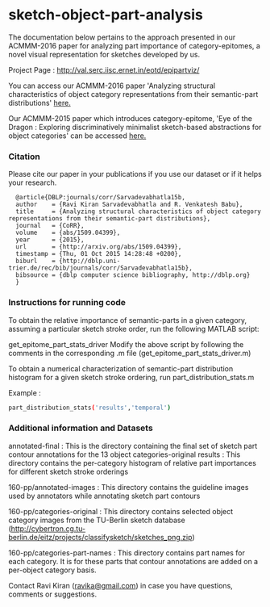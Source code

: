 # sketch-object-part-analysis

The documentation below pertains to the approach presented in our ACMMM-2016 paper for analyzing part importance of category-epitomes, 
a novel visual representation for sketches developed by us. 

Project Page : http://val.serc.iisc.ernet.in/eotd/epipartviz/

You can access our ACMMM-2016 paper 'Analyzing structural characteristics of object category representations from their semantic-part distributions' [here.](https://arxiv.org/abs/1509.04399)

Our ACMMM-2015 paper which introduces category-epitome, 'Eye of the Dragon : Exploring discriminatively minimalist sketch-based abstractions for object categories' can be accessed [here.](http://val.serc.iisc.ernet.in/eotd-preprint.pdf)

### Citation

Please cite our paper in your publications if you use our dataset or if it helps your research.
		
      @article{DBLP:journals/corr/Sarvadevabhatla15b,
      author    = {Ravi Kiran Sarvadevabhatla and R. Venkatesh Babu},
      title     = {Analyzing structural characteristics of object category representations from their semantic-part distributions},
      journal   = {CoRR},
      volume    = {abs/1509.04399},
      year      = {2015},
      url       = {http://arxiv.org/abs/1509.04399},
      timestamp = {Thu, 01 Oct 2015 14:28:48 +0200},
      biburl    = {http://dblp.uni-trier.de/rec/bib/journals/corr/Sarvadevabhatla15b},
      bibsource = {dblp computer science bibliography, http://dblp.org}
      }

### Instructions for running code 

To obtain the relative importance of semantic-parts in a given category, assuming a particular sketch stroke order, run the following MATLAB script: 

get_epitome_part_stats_driver
Modify the above script by following the comments in the corresponding .m file (get_epitome_part_stats_driver.m)

To obtain a numerical characterization of semantic-part distribution histogram for a given sketch stroke ordering, run  part_distribution_stats.m

Example :
```bash
part_distribution_stats('results','temporal')
```
### Additional information and Datasets 

annotated-final : This is the directory containing the final set of sketch part contour annotations for the 13 object categories-original
results : This directory contains the per-category histogram of relative part importances for different sketch stroke orderings

160-pp/annotated-images : This directory contains the guideline images used by annotators while annotating sketch part contours

160-pp/categories-original : This directory contains selected object category images from the TU-Berlin sketch database (http://cybertron.cg.tu-berlin.de/eitz/projects/classifysketch/sketches_png.zip) 

160-pp/categories-part-names : This directory contains part names for each category. It is for these parts that contour annotations are added on a per-object category basis.

Contact Ravi Kiran (ravika@gmail.com) in case you have questions, comments or suggestions.
